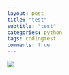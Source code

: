 ```yaml
---
layout: post
title: "test"
subtitle: "test"
categories: python
tags: codingtest
comments: true
---
```






<img src="https://ghchart.rshah.org/219138/JeongJaeyoung0"/>